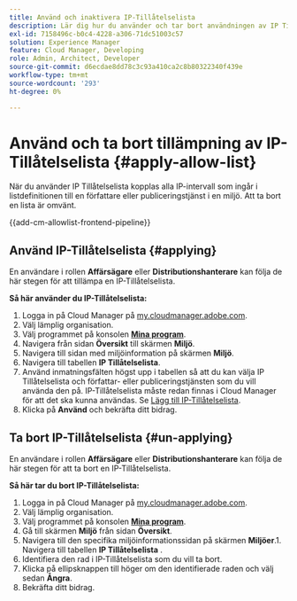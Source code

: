 ```yaml
---
title: Använd och inaktivera IP-Tillåtelselista
description: Lär dig hur du använder och tar bort användningen av IP Tillåtelselista i Cloud Manager-miljöer.
exl-id: 7158496c-b0c4-4228-a306-71dc51003c57
solution: Experience Manager
feature: Cloud Manager, Developing
role: Admin, Architect, Developer
source-git-commit: d6ecdae8dd78c3c93a410ca2c8b80322340f439e
workflow-type: tm+mt
source-wordcount: '293'
ht-degree: 0%

---
```



# Använd och ta bort tillämpning av IP-Tillåtelselista {#apply-allow-list}

När du använder IP Tillåtelselista kopplas alla IP-intervall som ingår i listdefinitionen till en författare eller publiceringstjänst i en miljö. Att ta bort en lista är omvänt.

{{add-cm-allowlist-frontend-pipeline}}

## Använd IP-Tillåtelselista {#applying}

En användare i rollen **Affärsägare** eller **Distributionshanterare** kan följa de här stegen för att tillämpa en IP-Tillåtelselista.

**Så här använder du IP-Tillåtelselista:**

1. Logga in på Cloud Manager på [my.cloudmanager.adobe.com](https://my.cloudmanager.adobe.com/).
1. Välj lämplig organisation.
1. Välj programmet på konsolen **[Mina program](/help/implementing/cloud-manager/navigation.md#my-programs)**.
1. Navigera från sidan **Översikt** till skärmen **Miljö**.
1. Navigera till sidan med miljöinformation på skärmen **Miljö**.
1. Navigera till tabellen **IP Tillåtelselista**.
1. Använd inmatningsfälten högst upp i tabellen så att du kan välja IP Tillåtelselista och författar- eller publiceringstjänsten som du vill använda den på.
IP-Tillåtelselista måste redan finnas i Cloud Manager för att det ska kunna användas. Se [Lägg till IP-Tillåtelselista](/help/implementing/cloud-manager/ip-allow-lists/add-ip-allow-lists.md).
1. Klicka på **Använd** och bekräfta ditt bidrag.

## Ta bort IP-Tillåtelselista {#un-applying}

En användare i rollen **Affärsägare** eller **Distributionshanterare** kan följa de här stegen för att ta bort en IP-Tillåtelselista.

**Så här tar du bort IP-Tillåtelselista:**

1. Logga in på Cloud Manager på [my.cloudmanager.adobe.com](https://my.cloudmanager.adobe.com/).
1. Välj lämplig organisation.
1. Välj programmet på konsolen **[Mina program](/help/implementing/cloud-manager/navigation.md#my-programs)**.
1. Gå till skärmen **Miljö** från sidan **Översikt**.
1. Navigera till den specifika miljöinformationssidan på skärmen **Miljöer**.1. Navigera till tabellen **IP Tillåtelselista** .
1. Identifiera den rad i IP-Tillåtelselista som du vill ta bort.
1. Klicka på ellipsknappen till höger om den identifierade raden och välj sedan **Ångra**.
1. Bekräfta ditt bidrag.
